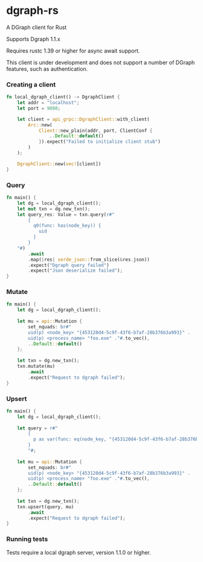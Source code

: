 # dgraph-rs
A DGraph client for Rust

Supports Dgraph 1.1.x

Requires rustc 1.39 or higher for async await support.

This client is under development and does not support a number of DGraph features, such as
authentication.

### Creating a client

```rust
fn local_dgraph_client() -> DgraphClient {
    let addr = "localhost";
    let port = 9080;

    let client = api_grpc::DgraphClient::with_client(
        Arc::new(
            Client::new_plain(addr, port, ClientConf {
                ..Default::default()
            }).expect("Failed to initialize client stub")
        )
    );

    DgraphClient::new(vec![client])
}
```
    
### Query
```rust
fn main() {
    let dg = local_dgraph_client();
    let mut txn = dg.new_txn();
    let query_res: Value = txn.query(r#"
        {
          q0(func: has(node_key)) {
            uid
          }
        }
    "#)
        .await
        .map(|res| serde_json::from_slice(&res.json))
        .expect("Dgraph query failed")
        .expect("Json deserialize failed");
}
```

### Mutate
```rust
fn main() {
    let dg = local_dgraph_client();
    
    let mu = api::Mutation {
        set_nquads: br#"
        uid(p) <node_key> "{453120d4-5c9f-43f6-b7af-28b376b3a993}" .
        uid(p) <process_name> "foo.exe" ."#.to_vec(),
        ..Default::default()
    };
    
    let txn = dg.new_txn();
    txn.mutate(mu)
        .await
        .expect("Request to dgraph failed");
}
```

### Upsert
```rust
fn main() {
    let dg = local_dgraph_client();
    
    let query = r#"
        {
          p as var(func: eq(node_key, "{453120d4-5c9f-43f6-b7af-28b376b3a993}"))
        }
        "#;
    
    let mu = api::Mutation {
        set_nquads: br#"
        uid(p) <node_key> "{453120d4-5c9f-43f6-b7af-28b376b3a993}" .
        uid(p) <process_name> "foo.exe" ."#.to_vec(),
        ..Default::default()
    };
    
    let txn = dg.new_txn();
    txn.upsert(query, mu)
        .await
        .expect("Request to dgraph failed");
}
```

### Running tests
Tests require a local dgraph server, version 1.1.0 or higher.